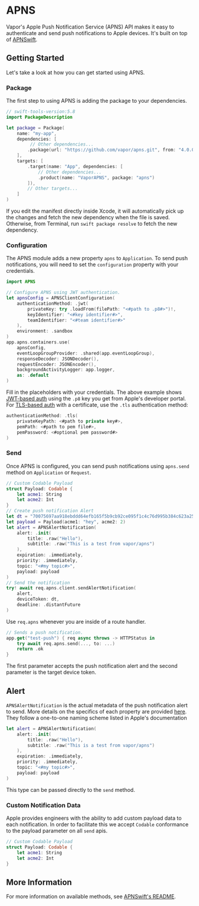 # APNS

Vapor's Apple Push Notification Service (APNS) API makes it easy to authenticate and send push notifications to Apple devices. It's built on top of [APNSwift](https://github.com/swift-server-community/APNSwift).

## Getting Started

Let's take a look at how you can get started using APNS.

### Package

The first step to using APNS is adding the package to your dependencies.

```swift
// swift-tools-version:5.8
import PackageDescription

let package = Package(
    name: "my-app",
    dependencies: [
         // Other dependencies...
        .package(url: "https://github.com/vapor/apns.git", from: "4.0.0"),
    ],
    targets: [
        .target(name: "App", dependencies: [
            // Other dependencies...
            .product(name: "VaporAPNS", package: "apns")
        ]),
        // Other targets...
    ]
)
```

If you edit the manifest directly inside Xcode, it will automatically pick up the changes and fetch the new dependency when the file is saved. Otherwise, from Terminal, run `swift package resolve` to fetch the new dependency.

### Configuration

The APNS module adds a new property `apns` to `Application`. To send push notifications, you will need to set the `configuration` property with your credentials.

```swift
import APNS

// Configure APNS using JWT authentication.
let apnsConfig = APNSClientConfiguration(
    authenticationMethod: .jwt(
        privateKey: try .loadFrom(filePath: "<#path to .p8#>")!,
        keyIdentifier: "<#key identifier#>",
        teamIdentifier: "<#team identifier#>"
    ),
    environment: .sandbox
)
app.apns.containers.use(
    apnsConfig,
    eventLoopGroupProvider: .shared(app.eventLoopGroup),
    responseDecoder: JSONDecoder(),
    requestEncoder: JSONEncoder(),
    backgroundActivityLogger: app.logger,
    as: .default
)
```

Fill in the placeholders with your credentials. The above example shows [JWT-based auth](https://developer.apple.com/documentation/usernotifications/setting_up_a_remote_notification_server/establishing_a_token-based_connection_to_apns) using the `.p8` key you get from Apple's developer portal. For [TLS-based auth](https://developer.apple.com/documentation/usernotifications/setting_up_a_remote_notification_server/establishing_a_certificate-based_connection_to_apns) with a certificate, use the `.tls` authentication method: 

```swift
authenticationMethod: .tls(
    privateKeyPath: <#path to private key#>,
    pemPath: <#path to pem file#>,
    pemPassword: <#optional pem password#>
)
```

### Send

Once APNS is configured, you can send push notifications using `apns.send` method on `Application` or `Request`. 

```swift
// Custom Codable Payload
struct Payload: Codable {
    let acme1: String
    let acme2: Int
}
// Create push notification Alert
let dt = "70075697aa918ebddd64efb165f5b9cb92ce095f1c4c76d995b384c623a258bb"
let payload = Payload(acme1: "hey", acme2: 2)
let alert = APNSAlertNotification(
    alert: .init(
        title: .raw("Hello"),
        subtitle: .raw("This is a test from vapor/apns")
    ),
    expiration: .immediately,
    priority: .immediately,
    topic: "<#my topic#>",
    payload: payload
)
// Send the notification
try! await req.apns.client.sendAlertNotification(
    alert, 
    deviceToken: dt, 
    deadline: .distantFuture
)
```

Use `req.apns` whenever you are inside of a route handler.

```swift
// Sends a push notification.
app.get("test-push") { req async throws -> HTTPStatus in
    try await req.apns.send(..., to: ...) 
    return .ok
}
```

The first parameter accepts the push notification alert and the second parameter is the target device token. 

## Alert

`APNSAlertNotification` is the actual metadata of the push notification alert to send. More details on the specifics of each property are provided [here](https://developer.apple.com/library/archive/documentation/NetworkingInternet/Conceptual/RemoteNotificationsPG/PayloadKeyReference.html). They follow a one-to-one naming scheme listed in Apple's documentation

```swift
let alert = APNSAlertNotification(
    alert: .init(
        title: .raw("Hello"),
        subtitle: .raw("This is a test from vapor/apns")
    ),
    expiration: .immediately,
    priority: .immediately,
    topic: "<#my topic#>",
    payload: payload
)
```

This type can be passed directly to the `send` method.


### Custom Notification Data

Apple provides engineers with the ability to add custom payload data to each notification. In order to facilitate this we accept `Codable` conformance to the payload parameter on all `send` apis.

```swift
// Custom Codable Payload
struct Payload: Codable {
    let acme1: String
    let acme2: Int
}
```

## More Information

For more information on available methods, see [APNSwift's README](https://github.com/swift-server-community/APNSwift).
